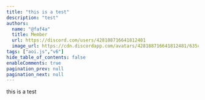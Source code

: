 ```yaml
---
title: "this is a test"
description: "test"
authors:
  name: "@faf4a"
  title: Member
  url: https://discord.com/users/428188716641812481
  image_url: https://cdn.discordapp.com/avatars/428188716641812481/635c1dca728b68c2fa329dbcb3330204.png
tags: ["aoi.js","v6"]
hide_table_of_contents: false
enableComments: true
pagination_prev: null
pagination_next: null
---
```


this is a test